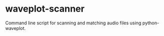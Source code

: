 waveplot-scanner
================

Command line script for scanning and matching audio files using python-waveplot.
